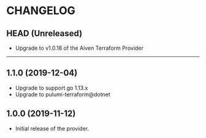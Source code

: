 CHANGELOG
=========

## HEAD (Unreleased)
* Upgrade to v1.0.18 of the Aiven Terraform Provider

---

## 1.1.0 (2019-12-04)
* Upgrade to support go 1.13.x
* Upgrade to pulumi-terraform@dotnet

## 1.0.0 (2019-11-12)
* Initial release of the provider.

